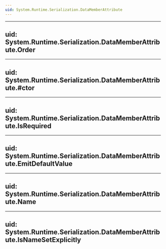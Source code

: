 ```yaml
---
uid: System.Runtime.Serialization.DataMemberAttribute
---
```


---
uid: System.Runtime.Serialization.DataMemberAttribute.Order
---

---
uid: System.Runtime.Serialization.DataMemberAttribute.#ctor
---

---
uid: System.Runtime.Serialization.DataMemberAttribute.IsRequired
---

---
uid: System.Runtime.Serialization.DataMemberAttribute.EmitDefaultValue
---

---
uid: System.Runtime.Serialization.DataMemberAttribute.Name
---

---
uid: System.Runtime.Serialization.DataMemberAttribute.IsNameSetExplicitly
---

